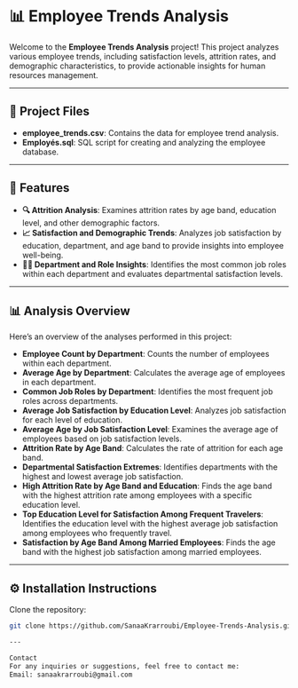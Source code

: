 # 📊 Employee Trends Analysis

Welcome to the **Employee Trends Analysis** project! This project analyzes various employee trends, including satisfaction levels, attrition rates, and demographic characteristics, to provide actionable insights for human resources management.

---

## 📁 Project Files

- **employee_trends.csv**: Contains the data for employee trend analysis.
- **Employés.sql**: SQL script for creating and analyzing the employee database.

---

## 🚀 Features

- **🔍 Attrition Analysis**: Examines attrition rates by age band, education level, and other demographic factors.
- **📈 Satisfaction and Demographic Trends**: Analyzes job satisfaction by education, department, and age band to provide insights into employee well-being.
- **🧑‍💼 Department and Role Insights**: Identifies the most common job roles within each department and evaluates departmental satisfaction levels.

---

## 📊 Analysis Overview

Here’s an overview of the analyses performed in this project:

- **Employee Count by Department**: Counts the number of employees within each department.
- **Average Age by Department**: Calculates the average age of employees in each department.
- **Common Job Roles by Department**: Identifies the most frequent job roles across departments.
- **Average Job Satisfaction by Education Level**: Analyzes job satisfaction for each level of education.
- **Average Age by Job Satisfaction Level**: Examines the average age of employees based on job satisfaction levels.
- **Attrition Rate by Age Band**: Calculates the rate of attrition for each age band.
- **Departmental Satisfaction Extremes**: Identifies departments with the highest and lowest average job satisfaction.
- **High Attrition Rate by Age Band and Education**: Finds the age band with the highest attrition rate among employees with a specific education level.
- **Top Education Level for Satisfaction Among Frequent Travelers**: Identifies the education level with the highest average job satisfaction among employees who frequently travel.
- **Satisfaction by Age Band Among Married Employees**: Finds the age band with the highest job satisfaction among married employees.

---

## ⚙️ Installation Instructions

Clone the repository:

```bash
git clone https://github.com/SanaaKrarroubi/Employee-Trends-Analysis.git

---

Contact
For any inquiries or suggestions, feel free to contact me:
Email: sanaakrarroubi@gmail.com


